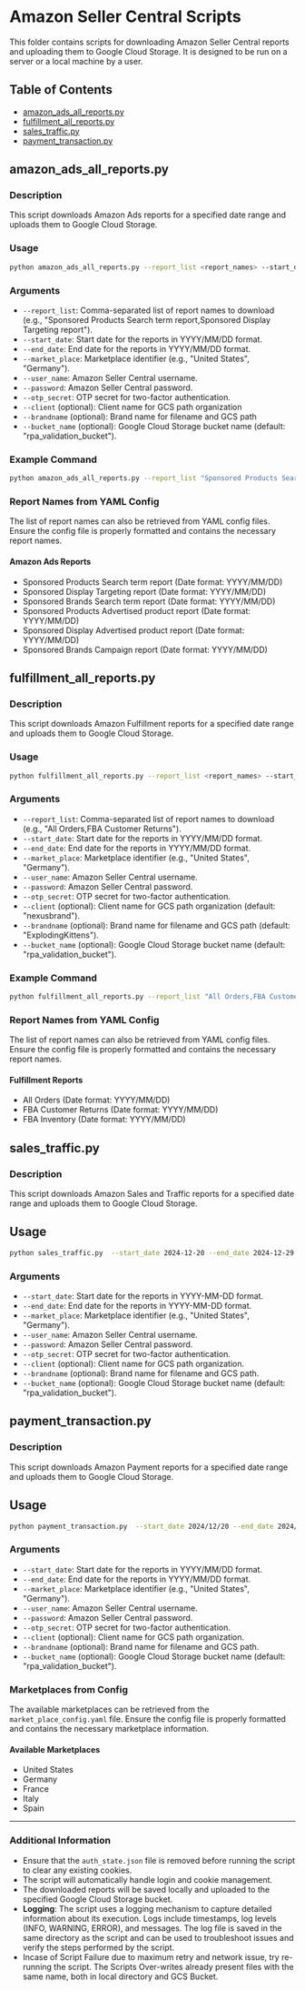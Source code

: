 # Amazon Seller Central Scripts

This folder contains scripts for downloading Amazon Seller Central reports and uploading them to Google Cloud Storage. It is designed to be run on a server or a local machine by a user.

## Table of Contents
  - [amazon_ads_all_reports.py](#amazon_ads_all_reportspy)
  - [fulfillment_all_reports.py](#fulfillment_all_reportspy)
  - [sales_traffic.py](#sales_trafficpy)
  - [payment_transaction.py](#payment_transactionpy)


## amazon_ads_all_reports.py

### Description
This script downloads Amazon Ads reports for a specified date range and uploads them to Google Cloud Storage.

### Usage
```bash
python amazon_ads_all_reports.py --report_list <report_names> --start_date <start_date> --end_date <end_date> --market_place <market_place> --user_name <user_name> --password <password> --otp_secret <otp_secret> --client <client> --brandname <brandname> --bucket_name <bucket_name>
```

### Arguments
- `--report_list`: Comma-separated list of report names to download (e.g., "Sponsored Products Search term report,Sponsored Display Targeting report").
- `--start_date`: Start date for the reports in YYYY/MM/DD format.
- `--end_date`: End date for the reports in YYYY/MM/DD format.
- `--market_place`: Marketplace identifier (e.g., "United States", "Germany").
- `--user_name`: Amazon Seller Central username.
- `--password`: Amazon Seller Central password.
- `--otp_secret`: OTP secret for two-factor authentication.
- `--client` (optional): Client name for GCS path organization 
- `--brandname` (optional): Brand name for filename and GCS path 
- `--bucket_name` (optional): Google Cloud Storage bucket name (default: "rpa_validation_bucket").

### Example Command
```bash
python amazon_ads_all_reports.py --report_list "Sponsored Products Search term report,Sponsored Display Targeting report" --start_date "2023/01/01" --end_date "2023/01/31" --market_place "United States" --user_name "client_username" --password "client_password" --otp_secret "otp_secret" --client "client_name" --brand_name "brand_name"
```

### Report Names from YAML Config
The list of report names can also be retrieved from YAML config files. Ensure the config file is properly formatted and contains the necessary report names.

#### Amazon Ads Reports
- Sponsored Products Search term report (Date format: YYYY/MM/DD)
- Sponsored Display Targeting report (Date format: YYYY/MM/DD)
- Sponsored Brands Search term report (Date format: YYYY/MM/DD)
- Sponsored Products Advertised product report (Date format: YYYY/MM/DD)
- Sponsored Display Advertised product report (Date format: YYYY/MM/DD)
- Sponsored Brands Campaign report (Date format: YYYY/MM/DD)


## fulfillment_all_reports.py

### Description
This script downloads Amazon Fulfillment reports for a specified date range and uploads them to Google Cloud Storage.

### Usage
```bash
python fulfillment_all_reports.py --report_list <report_names> --start_date <start_date> --end_date <end_date> --market_place <market_place> --user_name <user_name> --password <password> --otp_secret <otp_secret> --client <client> --brandname <brandname> --bucket_name <bucket_name>
```

### Arguments
- `--report_list`: Comma-separated list of report names to download (e.g., "All Orders,FBA Customer Returns").
- `--start_date`: Start date for the reports in YYYY/MM/DD format.
- `--end_date`: End date for the reports in YYYY/MM/DD format.
- `--market_place`: Marketplace identifier (e.g., "United States", "Germany").
- `--user_name`: Amazon Seller Central username.
- `--password`: Amazon Seller Central password.
- `--otp_secret`: OTP secret for two-factor authentication.
- `--client` (optional): Client name for GCS path organization (default: "nexusbrand").
- `--brandname` (optional): Brand name for filename and GCS path (default: "ExplodingKittens").
- `--bucket_name` (optional): Google Cloud Storage bucket name (default: "rpa_validation_bucket").

### Example Command
```bash
python fulfillment_all_reports.py --report_list "All Orders,FBA Customer Returns" --start_date "2023/01/01" --end_date "2023/01/31" --market_place "United States" --user_name "client_username" --password "client_password" --otp_secret "otp_secret"
```

### Report Names from YAML Config
The list of report names can also be retrieved from YAML config files. Ensure the config file is properly formatted and contains the necessary report names.

#### Fulfillment Reports
- All Orders (Date format: YYYY/MM/DD)
- FBA Customer Returns (Date format: YYYY/MM/DD)
- FBA Inventory (Date format: YYYY/MM/DD)

## sales_traffic.py

### Description
This script downloads Amazon Sales and Traffic reports for a specified date range and uploads them to Google Cloud Storage.

## Usage
```bash
python sales_traffic.py  --start_date 2024-12-20 --end_date 2024-12-29 --market_place 'Italy' --user_name 'client_username' --password 'client_password' --otp_secret 'otp_secret'
```

### Arguments
- `--start_date`: Start date for the reports in YYYY-MM-DD format.
- `--end_date`: End date for the reports in YYYY-MM-DD format.
- `--market_place`: Marketplace identifier (e.g., "United States", "Germany").
- `--user_name`: Amazon Seller Central username.
- `--password`: Amazon Seller Central password.
- `--otp_secret`: OTP secret for two-factor authentication.
- `--client` (optional): Client name for GCS path organization.
- `--brandname` (optional): Brand name for filename and GCS path.
- `--bucket_name` (optional): Google Cloud Storage bucket name (default: "rpa_validation_bucket").


## payment_transaction.py

### Description
This script downloads Amazon Payment reports for a specified date range and uploads them to Google Cloud Storage.

## Usage
```bash
python payment_transaction.py  --start_date 2024/12/20 --end_date 2024/12/29 --market_place 'Italy' --user_name 'client_username' --password 'client_password' --otp_secret 'otp_secret'
```

### Arguments
- `--start_date`: Start date for the reports in YYYY/MM/DD format.
- `--end_date`: End date for the reports in YYYY/MM/DD format.
- `--market_place`: Marketplace identifier (e.g., "United States", "Germany").
- `--user_name`: Amazon Seller Central username.
- `--password`: Amazon Seller Central password.
- `--otp_secret`: OTP secret for two-factor authentication.
- `--client` (optional): Client name for GCS path organization. 
- `--brandname` (optional): Brand name for filename and GCS path.
- `--bucket_name` (optional): Google Cloud Storage bucket name (default: "rpa_validation_bucket").

### Marketplaces from Config
The available marketplaces can be retrieved from the `market_place_config.yaml` file. Ensure the config file is properly formatted and contains the necessary marketplace information.

#### Available Marketplaces
- United States
- Germany
- France
- Italy
- Spain

---

### Additional Information
- Ensure that the `auth_state.json` file is removed before running the script to clear any existing cookies.
- The script will automatically handle login and cookie management.
- The downloaded reports will be saved locally and uploaded to the specified Google Cloud Storage bucket.
- **Logging**: The script uses a logging mechanism to capture detailed information about its execution. Logs include timestamps, log levels (INFO, WARNING, ERROR), and messages. The log file is saved in the same directory as the script and can be used to troubleshoot issues and verify the steps performed by the script.
- Incase of Script Failure due to maximum retry and network issue, try re-running the script. The Scripts Over-writes already present files with the same name, both in local directory and GCS Bucket.